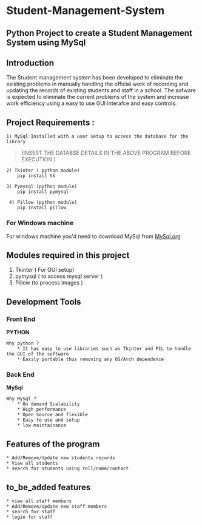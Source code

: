# Student-Management-System

## Python Project to create a Student Management System using MySql 

## Introduction 
The Student management system has been developed to eliminate the existing problems in manually handling the official work of recording and updating the records of existing students and staff in a school. The sofware is expected to eliminate the current problems of the system and increase work efficiency using a easy to use GUI interafce and easy controls.


## Project Requirements :
    1) MySql Installed with a user setup to access the database for the library 
   >(INSERT THE DATABSE DETAILS IN THE ABOVE PROGRAM BEFORE EXECUTION )
    
    2) Tkinter ( python module)
        pip install tk
    
    3) Pymysql (python module)
        pip install pymysql 
        
     4) Pillow (python module)
        pip install pillow
    
### For Windows machine 

For windows machine you'd need to download MySql from [MySql.org](https://www.mysql.com/downloads/ "MySql Download")


## Modules required in this project 
1) Tkinter ( For GUI setup)
2) pymysql ( to access mysql server )
3) Pillow (to process images )

## Development Tools 

### Front End 

**PYTHON**
    
    Why python ?
        * It has easy to use libraries such as Tkinter and PIL to handle the GUI of the software
        * Easily portable thus removing any OS/Arch dependence

### Back End

**MySql**
    
    Why MySql ?
        * On demand Scalability
        * High performance 
        * Open Source and flexible
        * Easy to use and setup 
        * low maintainance
    

## Features of the program 
    * Add/Remove/Update new students records
    * View all students
    * search for students using roll/name/contact

## to_be_added features
    * view all staff members
    * Add/Remove/Update new staff members 
    * search for staff
    * login for staff


